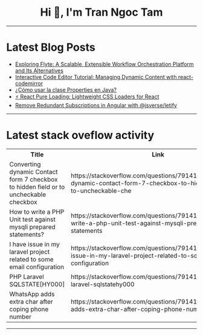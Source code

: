 <h1 align="center">Hi 👋, I'm Tran Ngoc Tam</h1>

---

# Latest Blog Posts 
<!-- BLOG-POST-LIST:START -->
- [Exploring Flyte: A Scalable, Extensible Workflow Orchestration Platform and Its Alternatives](https://dev.to/vanshajpoonia/exploring-flyte-a-scalable-extensible-workflow-orchestration-platform-and-its-alternatives-1i73)
- [Interactive Code Editor Tutorial: Managing Dynamic Content with react-codemirror](https://dev.to/mrsupercraft/interactive-code-editor-tutorial-managing-dynamic-content-with-react-codemirror-3i7g)
- [¿Cómo usar la clase Properties en Java?](https://dev.to/asjordi/como-usar-la-clase-properties-en-java-eon)
- [⚡ React Pure Loading: Lightweight CSS Loaders for React](https://dev.to/tomasdevs/react-pure-loading-lightweight-css-loaders-for-react-127a)
- [Remove Redundant Subscriptions in Angular with @jsverse/letify](https://dev.to/shaharkazaz/remove-redundant-subscriptions-in-angular-with-jsverseletify-2pni)
<!-- BLOG-POST-LIST:END -->

---

# Latest stack oveflow activity
<table>
  <tr><th>Title</th><th>Link</th></tr>
  <!-- STACKOVERFLOW:START --><tr><td>Converting dynamic Contact form 7 checkbox to hidden field or to uncheckable checkbox</td><td>https://stackoverflow.com/questions/79141913/converting-dynamic-contact-form-7-checkbox-to-hidden-field-or-to-uncheckable-che</td></tr><tr><td>How to write a PHP Unit test against mysqli prepared statements?</td><td>https://stackoverflow.com/questions/79141842/how-to-write-a-php-unit-test-against-mysqli-prepared-statements</td></tr><tr><td>I have issue in my laravel project related to some email configuration</td><td>https://stackoverflow.com/questions/79141831/i-have-issue-in-my-laravel-project-related-to-some-email-configuration</td></tr><tr><td>PHP Laravel SQLSTATE[HY000]</td><td>https://stackoverflow.com/questions/79141772/php-laravel-sqlstatehy000</td></tr><tr><td>WhatsApp adds extra char after coping phone number</td><td>https://stackoverflow.com/questions/79141726/whatsapp-adds-extra-char-after-coping-phone-number</td></tr><!-- STACKOVERFLOW:END -->
</table>

---


